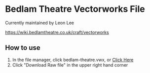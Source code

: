 # Bedlam Theatre Vectorworks File

Currently maintained by Leon Lee

https://wiki.bedlamtheatre.co.uk/craft/vectorworks

## How to use
1. In the file manager, click bedlam-theatre.vwx, or [Click Here](/bedlam-theatre.vwx)
2. Click "Download Raw file" in the upper right hand corner
